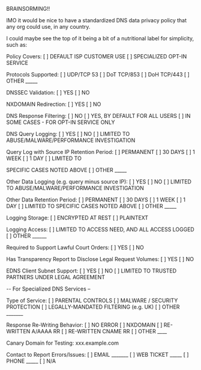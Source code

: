 BRAINSORMING!!

IMO it would be nice to have a standardized DNS data privacy policy that any org could use, in any country. 

I could maybe see the top of it being a bit of a nutritional label for simplicity, such as:

Policy Covers: [   ] DEFAULT ISP CUSTOMER USE  [   ] SPECIALIZED OPT-IN SERVICE

Protocols Supported: [    ] UDP/TCP 53 [    ] DoT TCP/853 [    ] DoH TCP/443 [    ] OTHER _____

DNSSEC Validation: [   ] YES  [   ] NO

NXDOMAIN Redirection: [   ] YES  [   ] NO

DNS Response Filtering: [   ] NO  [   ] YES, BY DEFAULT FOR ALL USERS  [   ] IN SOME CASES - FOR OPT-IN SERVICE ONLY 

DNS Query Logging: [   ] YES  [   ] NO  [    ] LIMITED TO ABUSE/MALWARE/PERFORMANCE INVESTIGATION

Query Log with Source IP Retention Period: [   ] PERMANENT  [   ] 30 DAYS  [   ] 1 WEEK  [   ] 1 DAY  [   ] LIMITED TO 

SPECIFIC CASES NOTED ABOVE  [   ] OTHER _____

Other Data Logging (e.g. query minus source IP): [   ] YES  [   ] NO   [    ] LIMITED TO ABUSE/MALWARE/PERFORMANCE INVESTIGATION

Other Data Retention Period: [   ] PERMANENT  [   ] 30 DAYS  [   ] 1 WEEK  [   ] 1 DAY  [   ] LIMITED TO SPECIFIC CASES NOTED ABOVE  [   ] OTHER _____

Logging Storage: [   ] ENCRYPTED AT REST  [   ] PLAINTEXT

Logging Access: [    ] LIMITED TO ACCESS NEED, AND ALL ACCESS LOGGED  [   ] OTHER ______

Required to Support Lawful Court Orders: [   ] YES  [   ] NO

Has Transparency Report to Disclose Legal Request Volumes: [   ] YES  [   ] NO

EDNS Client Subnet Support: [   ] YES  [   ] NO   [   ] LIMITED TO TRUSTED PARTNERS UNDER LEGAL AGREEMENT

-- For Specialized DNS Services –

Type of Service: [   ] PARENTAL CONTROLS  [   ] MALWARE / SECURITY PROTECTION [   ] LEGALLY-MANDATED FILTERING (e.g. UK)  [   ] OTHER _______

Response Re-Writing Behavior: [   ] NO ERROR  [   ] NXDOMAIN    [   ] RE-WRITTEN A/AAAA RR  [   ] RE-WRITTEN CNAME RR  [   ] OTHER ____      

Canary Domain for Testing: xxx.example.com

Contact to Report Errors/Issues: [   ] EMAIL _______  [   ] WEB TICKET _____ [   ] PHONE _____  [   ] N/A
